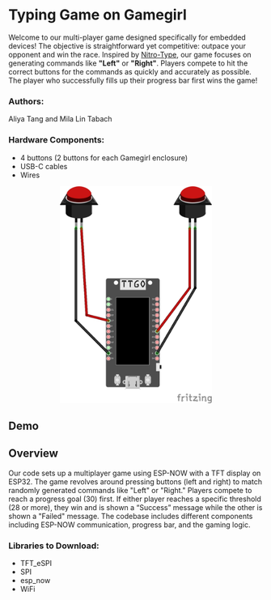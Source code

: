 # Typing Game on Gamegirl

Welcome to our multi-player game designed specifically for embedded devices! The objective is straightforward yet competitive: outpace your opponent and win the race. Inspired by [Nitro-Type](https://www.nitrotype.com), our game focuses on generating commands like **"Left"** or **"Right"**. Players compete to hit the correct buttons for the commands as quickly and accurately as possible. The player who successfully fills up their progress bar first wins the game! 

### Authors: 
Aliya Tang and Mila Lin Tabach 
### Hardware Components: 
- 4 buttons (2 buttons for each Gamegirl enclosure)
- USB-C cables
- Wires

<div align="center">
  <img src="components_picture.jpg" alt="Components Picture" width="300"/>
</div>

## Demo

## Overview
Our code sets up a multiplayer game using ESP-NOW with a TFT display on ESP32. The game revolves around pressing buttons (left and right) to match randomly generated commands like "Left" or "Right." Players compete to reach a progress goal (30) first. If either player reaches a specific threshold (28 or more), they win and is shown a “Success” message while the other is shown a "Failed" message. The codebase includes different components including ESP-NOW communication, progress bar, and the gaming logic. 

### Libraries to Download:
- TFT_eSPI
- SPI
- esp_now
- WiFi





